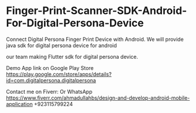 # Finger-Print-Scanner-SDK-Android-For-Digital-Persona-Device
Connect Digital Persona Finger Print Device with Android.
We will provide java sdk for digital persona device for android

our team making Flutter sdk for digital persona device.

Demo App link on Google Play Store
https://play.google.com/store/apps/details?id=com.digitalpersona.digitalpersona

Contact me on Fiverr: Or WhatsApp 
https://www.fiverr.com/ahmadullahbs/design-and-develop-android-mobile-application
+923115799224

